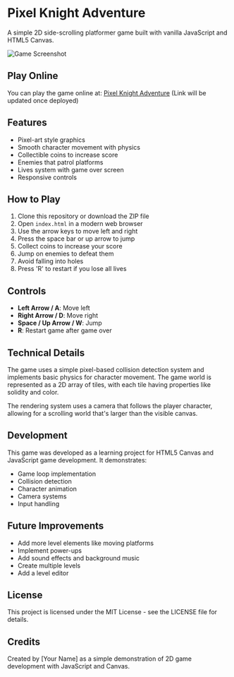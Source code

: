 # Pixel Knight Adventure

A simple 2D side-scrolling platformer game built with vanilla JavaScript and HTML5 Canvas.

![Game Screenshot](screenshot.png)

## Play Online

You can play the game online at: [Pixel Knight Adventure](#) (Link will be updated once deployed)

## Features

- Pixel-art style graphics
- Smooth character movement with physics
- Collectible coins to increase score
- Enemies that patrol platforms
- Lives system with game over screen
- Responsive controls

## How to Play

1. Clone this repository or download the ZIP file
2. Open `index.html` in a modern web browser
3. Use the arrow keys to move left and right
4. Press the space bar or up arrow to jump
5. Collect coins to increase your score
6. Jump on enemies to defeat them
7. Avoid falling into holes
8. Press 'R' to restart if you lose all lives

## Controls

- **Left Arrow / A**: Move left
- **Right Arrow / D**: Move right
- **Space / Up Arrow / W**: Jump
- **R**: Restart game after game over

## Technical Details

The game uses a simple pixel-based collision detection system and implements basic physics for character movement. The game world is represented as a 2D array of tiles, with each tile having properties like solidity and color.

The rendering system uses a camera that follows the player character, allowing for a scrolling world that's larger than the visible canvas.

## Development

This game was developed as a learning project for HTML5 Canvas and JavaScript game development. It demonstrates:

- Game loop implementation
- Collision detection
- Character animation
- Camera systems
- Input handling

## Future Improvements

- Add more level elements like moving platforms
- Implement power-ups
- Add sound effects and background music
- Create multiple levels
- Add a level editor

## License

This project is licensed under the MIT License - see the LICENSE file for details.

## Credits

Created by [Your Name] as a simple demonstration of 2D game development with JavaScript and Canvas. 